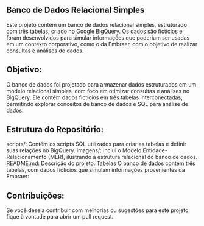 <h2><strong>Banco de Dados Relacional Simples</strong></h2> 

Este projeto contém um banco de dados relacional simples, estruturado com três tabelas, criado no Google BigQuery. Os dados são fictícios e foram desenvolvidos para simular informações que poderiam ser usadas em um contexto corporativo, como o da Embraer, com o objetivo de realizar consultas e análises de dados.

<h2><strong>Objetivo:</strong></h2>
O banco de dados foi projetado para armazenar dados estruturados em um modelo relacional simples, com foco em otimizar consultas e análises no BigQuery. Ele contém dados fictícios em três tabelas interconectadas, permitindo explorar conceitos de banco de dados e SQL para análise de dados.

<h2><strong>Estrutura do Repositório:</strong></h2>
scripts/: Contém os scripts SQL utilizados para criar as tabelas e definir suas relações no BigQuery.
imagens/: Inclui o Modelo Entidade-Relacionamento (MER), ilustrando a estrutura relacional do banco de dados.
README.md: Descrição do projeto.
Tabelas
O banco de dados contém três tabelas, com dados fictícios que simulam informações provenientes da Embraer:

<h2><strong>Contribuições:</strong></h2>
Se você deseja contribuir com melhorias ou sugestões para este projeto, fique à vontade para abrir um pull request.